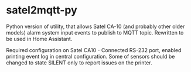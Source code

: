 # satel2mqtt-py
Python version of utility, that allows Satel CA-10 (and probably other older models) alarm system input events to publish to MQTT topic.
Rewritten to be used in Home Assistant. 

  
Required configuration on Satel CA10 -
Connected RS-232 port, enabled printing event log in central configuration.
Some of sensors should be changed to state SILENT only to report issues on the printer.
